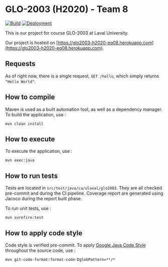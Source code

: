 # GLO-2003 (H2020) - Team 8

[![Build](https://github.com/glo2003/glo2003-h2020-eq08/workflows/Project%20Eq08%20CI/badge.svg)](https://github.com/glo2003/glo2003-h2020-eq08/actions?query=workflow%3A%22Project+Eq08+CI%22)
[![Deployment](https://github.com/glo2003/glo2003-h2020-eq08/workflows/Project%20Eq08%20CD/badge.svg)](https://github.com/glo2003/glo2003-h2020-eq08/actions?query=workflow%3A%22Project+Eq08+CD%22)

This is our project for course GLO-2003 at Laval University.

Our project is hosted on [https://glo2003-h2020-eq08.herokuapp.com](https://glo2003-h2020-eq08.herokuapp.com).

## Requests

As of right now, there is a single request, `GET /hello`, which simply returns `"Hello World"`.

## How to compile

Maven is used as a built automation tool, as well as a dependency manager. To build the application, use : 

`mvn clean install`

## How to execute

To execute the application, use : 

`mvn exec:java`

## How to run tests

Tests are located in `src/test/java/ca/ulaval/glo2003`. They are all checked pre-commit and during the CI pipeline. Coverage report are generated using Jacoco during the report built phase.

To run unit tests, use :

`mvn surefire:test`

## How to apply code style

Code style is verified pre-commit. To apply [Google Java Code Style](https://google.github.io/styleguide/javaguide.html) throughout the source code, use : 

`mvn git-code-format:format-code-DglobPattern=**/*`
